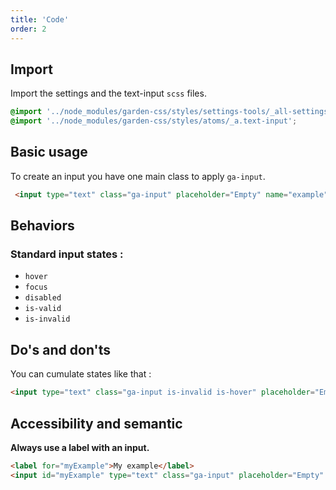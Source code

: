```yaml
---
title: 'Code'
order: 2
---
```


## Import

Import the settings and the text-input `scss` files.

```scss
@import '../node_modules/garden-css/styles/settings-tools/_all-settings';
@import '../node_modules/garden-css/styles/atoms/_a.text-input';
```
## Basic usage
<!-- ### Apply CSS Class -->
To create an input you have one main class to apply `ga-input`.

```html
 <input type="text" class="ga-input" placeholder="Empty" name="example"/>
```
<pattern path="src/patterns/--input/input-default"></pattern>

## Behaviors
### Standard input states :

* `hover`
* `focus`
* `disabled`
* `is-valid`
* `is-invalid`

<pattern path="src/patterns/--input/input-state"></pattern>


## Do's and don'ts

<hintitem>
    You can cumulate states like that :
</hintitem>

```html
<input type="text" class="ga-input is-invalid is-hover" placeholder="Empty" name="example"/>
```

## Accessibility and semantic

**Always use a label with an input.**
```html
<label for="myExample">My example</label>
<input id="myExample" type="text" class="ga-input" placeholder="Empty" name="example"/>
```